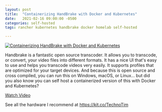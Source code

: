 ```yaml
---
layout: post
title:  "Containerizing HandBrake with Docker and Kubernetes"
date:   2021-02-16 09:00:00 -0500
categories: self-hosted
tags: rancher kubernetes handbrake docker homelab self-hosted

---
```


[![Containerizing HandBrake with Docker and Kubernetes](https://img.youtube.com/vi/vyrj6t8xjoQ/0.jpg)](https://www.youtube.com/watch?v=vyrj6t8xjoQ "Containerizing HandBrake with Docker and Kubernetes")

Handbrake is a fantastic open source transcoder.  It allows you to transcode, or convert, your video files into different formats. It has a nice UI that's easy to use and helps you transcode videos very easily. It supports profiles that are optimized for your target devices. And because this is open source and cross compiled, you can run this on Windows, macOS, or Linux...  but did you also know you can self host a containerized version of this with Docker and Kubernetes?

[Watch Video](https://www.youtube.com/watch?v=vyrj6t8xjoQ)

See all the hardware I recommend at <https://kit.co/TechnoTim>
